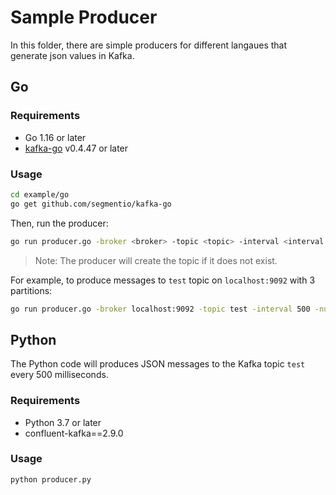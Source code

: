 # Sample Producer

In this folder, there are simple producers for different langaues that generate json values in Kafka.

## Go

### Requirements
- Go 1.16 or later
- [kafka-go](github.com/segmentio/kafka-go) v0.4.47 or later

### Usage

```bash
cd example/go
go get github.com/segmentio/kafka-go
```

Then, run the producer:
```bash
go run producer.go -broker <broker> -topic <topic> -interval <interval in milliseconds between producing messages> -num-partitions <number of partitions when creating the topic>
```

> Note: The producer will create the topic if it does not exist.

For example, to produce messages to `test` topic on `localhost:9092` with 3 partitions:

```bash
go run producer.go -broker localhost:9092 -topic test -interval 500 -num-partitions 3
```
## Python

The Python code will produces JSON messages to the Kafka topic `test` every 500 milliseconds.

### Requirements

- Python 3.7 or later
- confluent-kafka==2.9.0

### Usage

```bash
python producer.py
```
